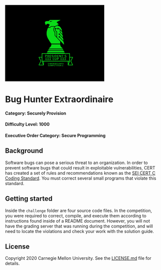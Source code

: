 <img src="../../logo.png" height="250px">

# Bug Hunter Extraordinaire
#### Category: Securely Provision
#### Difficulty Level: 1000
#### Executive Order Category: Secure Programming

## Background
Software bugs can pose a serious threat to an organization. In order to prevent software bugs that could result in
exploitable vulnerabilities, CERT has created a set of rules and recommendations known as the
[SEI CERT C Coding Standard](https://resources.sei.cmu.edu/downloads/secure-coding/assets/sei-cert-c-coding-standard-2016-v01.pdf).
You must correct several small programs that violate this standard.

## Getting started

Inside the `challenge` folder are four source code files. In the competition, you were required to correct, compile, and
execute them according to instructions found inside of a README document. However, you will not have the grading server
that was running during the competition, and will need to locate the violations and check your work with the solution
guide.

## License
Copyright 2020 Carnegie Mellon University. See the [LICENSE.md](../../LICENSE.md) file for details.